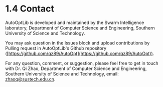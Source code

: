 # 1.4 Contact
AutoOptLib is developed and maintained by the Swarm Intelligence laboratory, Department of Computer Science and Engineering, Southern University of Science and Technology. 

You may ask question in the Issues block and upload contributions by Pulling request in AutoOptLib's Github repository ([https://github.com/qz89/AutoOpt](https://github.com/qz89/AutoOpt)). 

For any question, comment, or suggestion, please feel free to get in touch with Dr. Qi Zhao, Department of Computer Science and Engineering, Southern University of Science and Technology, email: [zhaoq@sustech.edu.cn](zhaoq@sustech.edu.cn).
